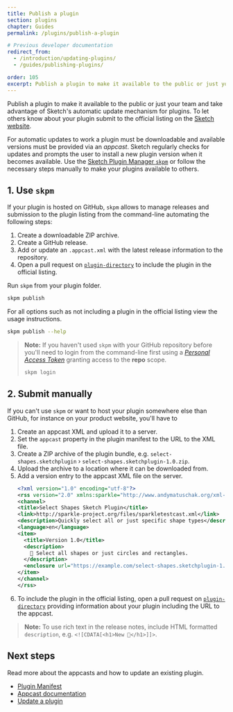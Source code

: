 ```yaml
---
title: Publish a plugin
section: plugins
chapter: Guides
permalink: /plugins/publish-a-plugin

# Previous developer documentation
redirect_from:
  - /introduction/updating-plugins/
  - /guides/publishing-plugins/

order: 105
excerpt: Publish a plugin to make it available to the public or just your team and take advantage of Sketch's automatic update mechanism for plugins
---
```


Publish a plugin to make it available to the public or just your team and take advantage of Sketch's automatic update mechanism for plugins. To let others know about your plugin submit to the official listing on the [Sketch website](https://sketch.com/extensions/).

For automatic updates to work a plugin must be downloadable and available versions must be provided via an _appcast_. Sketch regularly checks for updates and prompts the user to install a new plugin version when it becomes available. Use the [Sketch Plugin Manager `skpm`](https://github.com/skpm/skpm) or follow the necessary steps manually to make your plugins available to others.

## 1. Use `skpm`

If your plugin is hosted on GitHub, `skpm` allows to manage releases and submission to the plugin listing from the command-line automating the following steps:

1. Create a downloadable ZIP archive.
1. Create a GitHub release.
1. Add or update an `.appcast.xml` with the latest release information to the repository.
1. Open a pull request on [`plugin-directory`](https://github.com/sketchplugins/plugin-directory) to include the plugin in the official listing.

Run `skpm` from your plugin folder.

```sh
skpm publish
```

For all options such as not including a plugin in the official listing view the usage instructions.

```sh
skpm publish --help
```

> **Note:** If you haven't used `skpm` with your GitHub repository before you'll need to login from the command-line first using a [_Personal Access Token_](https://help.github.com/en/articles/creating-a-personal-access-token-for-the-command-line) granting access to the **repo** scope.
>
> ```sh
> skpm login
> ```

## 2. Submit manually

If you can't use `skpm` or want to host your plugin somewhere else than GitHub, for instance on your product website, you'll have to

1. Create an appcast XML and upload it to a server.
1. Set the `appcast` property in the plugin manifest to the URL to the XML file.
1. Create a ZIP archive of the plugin bundle, e.g. `select-shapes.sketchplugin` › `select-shapes.sketchplugin-1.0.zip`.
1. Upload the archive to a location where it can be downloaded from.
1. Add a version entry to the appcast XML file on the server.
   ```xml
   <?xml version="1.0" encoding="utf-8"?>
   <rss version="2.0" xmlns:sparkle="http://www.andymatuschak.org/xml-namespaces/sparkle" xmlns:dc="http://purl.org/dc/elements/1.1/">
   <channel>
   <title>Select Shapes Sketch Plugin</title>
   <link>http://sparkle-project.org/files/sparkletestcast.xml</link>
   <description>Quickly select all or just specific shape types</description>
   <language>en</language>
   <item>
     <title>Version 1.0</title>
     <description>
       🚀 Select all shapes or just circles and rectangles.
     </description>
     <enclosure url="https://example.com/select-shapes.sketchplugin-1.0.zip" sparkle:version="1.0"/>
   </item>
   </channel>
   </rss>
   ```
1. To include the plugin in the official listing, open a pull request on [`plugin-directory`](https://github.com/sketchplugins/plugin-directory) providing information about your plugin including the URL to the appcast.

> **Note:** To use rich text in the release notes, include HTML formatted `description`, e.g. `<![CDATA[<h1>New 🎉</h1>]]>`.

## Next steps

Read more about the appcasts and how to update an existing plugin.

- [Plugin Manifest](/plugins/plugin-manifest)
- [Appcast documentation](https://sparkle-project.org/documentation/)
- [Update a plugin](/plugins/update-a-plugin)
